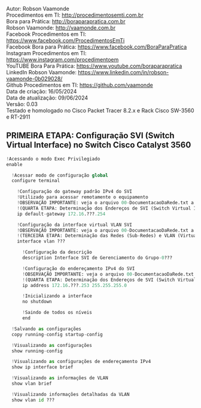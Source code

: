 Autor: Robson Vaamonde<br>
Procedimentos em TI: http://procedimentosemti.com.br<br>
Bora para Prática: http://boraparapratica.com.br<br>
Robson Vaamonde: http://vaamonde.com.br<br>
Facebook Procedimentos em TI: https://www.facebook.com/ProcedimentosEmTi<br>
Facebook Bora para Prática: https://www.facebook.com/BoraParaPratica<br>
Instagram Procedimentos em TI: https://www.instagram.com/procedimentoem<br>
YouTUBE Bora Para Prática: https://www.youtube.com/boraparapratica<br>
LinkedIn Robson Vaamonde: https://www.linkedin.com/in/robson-vaamonde-0b029028/<br>
Github Procedimentos em TI: https://github.com/vaamonde<br>
Data de criação: 16/05/2024<br>
Data de atualização: 09/06/2024<br>
Versão: 0.03<br>
Testado e homologado no Cisco Packet Tracer 8.2.x e Rack Cisco SW-3560 e RT-2911

## PRIMEIRA ETAPA: Configuração SVI (Switch Virtual Interface) no Switch Cisco Catalyst 3560 

```python
!Acessando o modo Exec Privilegiado
enable

  !Acessar modo de configuração global
  configure terminal

    !Configuração do gateway padrão IPv4 do SVI
    !Utilizado para acessar remotamente o equipamento
    !OBSERVAÇÃO IMPORTANTE: veja o arquivo 00-DocumentacaoDaRede.txt a partir da linha: 129 
    !(QUARTA ETAPA: Determinação dos Endereços de SVI (Switch Virtual Interface) e Gateway de cada Grupo)
    ip default-gateway 172.16.???.254

    !Configuração da interface virtual VLAN SVI
    !OBSERVAÇÃO IMPORTANTE: veja o arquivo 00-DocumentacaoDaRede.txt a partir da linha: 77
    !(TERCEIRA ETAPA: Determinação das Redes (Sub-Redes) e VLAN (Virtual-LAN) de Cada Grupo)
    interface vlan ???

      !Configuração da descrição
      description Interface SVI de Gerenciamento do Grupo-0???

      !Configuração do endereçamento IPv4 do SVI
      !OBSERVAÇÃO IMPORTANTE: veja o arquivo 00-DocumentacaoDaRede.txt a partir da linha: 129
      !(QUARTA ETAPA: Determinação dos Endereços de SVI (Switch Virtual Interface) e Gateway de cada Grupo)
      ip address 172.16.???.253 255.255.255.0

      !Inicializando a interface
      no shutdown

      !Saindo de todos os níveis
      end

  !Salvando as configurações
  copy running-config startup-config

  !Visualizando as configurações
  show running-config

  !Visualizando as configurações de endereçamento IPv4
  show ip interface brief

  !Visualizando as informações de VLAN
  show vlan brief

  !Visualizando informações detalhadas da VLAN
  show vlan id ???
```